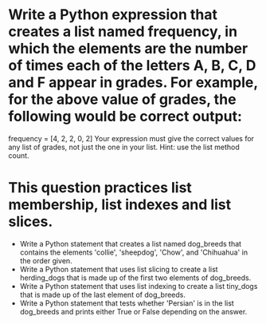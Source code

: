 # Write a Python expression that creates a list named frequency, in which the elements are the number of times each of the letters A, B, C, D and F appear in grades. For example, for the above value of grades, the following would be correct output:
frequency = [4, 2, 2, 0, 2]
Your expression must give the correct values for any list of grades, not just the one in your list. Hint:
use the list method count.
# This question practices list membership, list indexes and list slices.
- Write a Python statement that creates a list named dog_breeds that contains the elements 'collie', 'sheepdog', 'Chow', and 'Chihuahua' in the order given.
- Write a Python statement that uses list slicing to create a list herding_dogs that is made up of the first two elements of dog_breeds.
- Write a Python statement that uses list indexing to create a list tiny_dogs that is made up of the last element of dog_breeds.
- Write a Python statement that tests whether 'Persian' is in the list dog_breeds and prints either True or False depending on the answer.

